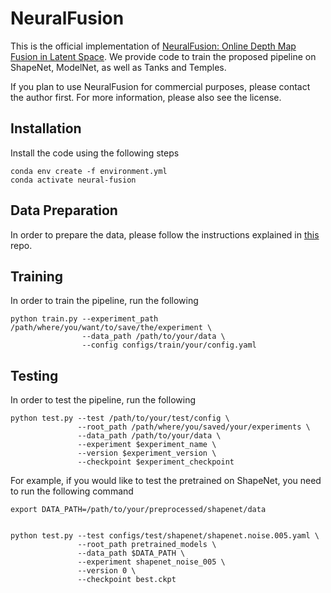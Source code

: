 # NeuralFusion

This is the official implementation of [NeuralFusion: Online Depth Map Fusion in Latent Space](https://arxiv.org/abs/2011.14791). We provide code to train the proposed pipeline on ShapeNet, ModelNet, as well as Tanks and Temples.

If you plan to use NeuralFusion for commercial purposes, please contact the author first. For more information, please also see the license.

## Installation

Install the code using the following steps

```
conda env create -f environment.yml
conda activate neural-fusion
```

## Data Preparation

In order to prepare the data, please follow the instructions explained in [this](https://github.com/weders/RoutedFusion) repo.


## Training

In order to train the pipeline, run the following

```
python train.py --experiment_path /path/where/you/want/to/save/the/experiment \ 
                --data_path /path/to/your/data \
                --config configs/train/your/config.yaml
```

## Testing

In order to test the pipeline, run the following

```
python test.py --test /path/to/your/test/config \
               --root_path /path/where/you/saved/your/experiments \
               --data_path /path/to/your/data \
               --experiment $experiment_name \ 
               --version $experiment_version \
               --checkpoint $experiment_checkpoint
```

For example, if you would like to test the pretrained on ShapeNet, you need to run the following command

```
export DATA_PATH=/path/to/your/preprocessed/shapenet/data


python test.py --test configs/test/shapenet/shapenet.noise.005.yaml \
               --root_path pretrained_models \
               --data_path $DATA_PATH \
               --experiment shapenet_noise_005 \ 
               --version 0 \
               --checkpoint best.ckpt
```